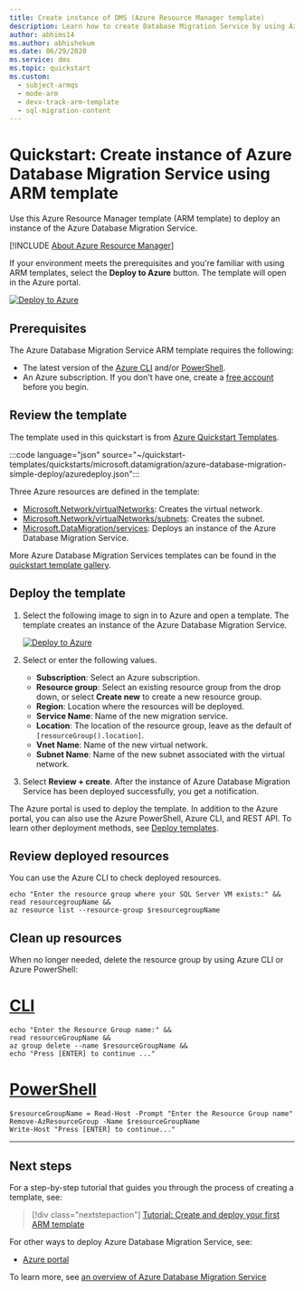 ```yaml
---
title: Create instance of DMS (Azure Resource Manager template)
description: Learn how to create Database Migration Service by using Azure Resource Manager template (ARM template).
author: abhims14
ms.author: abhishekum
ms.date: 06/29/2020
ms.service: dms
ms.topic: quickstart
ms.custom:
  - subject-armqs
  - mode-arm
  - devx-track-arm-template
  - sql-migration-content
---
```


# Quickstart: Create instance of Azure Database Migration Service using ARM template

Use this Azure Resource Manager template (ARM template) to deploy an instance of the Azure Database Migration Service.

[!INCLUDE [About Azure Resource Manager](../../includes/resource-manager-quickstart-introduction.md)]

If your environment meets the prerequisites and you're familiar with using ARM templates, select the **Deploy to Azure** button. The template will open in the Azure portal.

[![Deploy to Azure](~/reusable-media/ce-skilling/azure/media/template-deployments/deploy-to-azure-button.svg)](https://portal.azure.com/#create/Microsoft.Template/uri/https%3a%2f%2fraw.githubusercontent.com%2fAzure%2fazure-quickstart-templates%2fmaster%2fquickstarts%2fmicrosoft.datamigration%2fazure-database-migration-simple-deploy%2fazuredeploy.json)

## Prerequisites

The Azure Database Migration Service ARM template requires the following:

- The latest version of the [Azure CLI](/cli/azure/install-azure-cli) and/or [PowerShell](/powershell/scripting/install/installing-powershell).
- An Azure subscription. If you don't have one, create a [free account](https://azure.microsoft.com/free/?WT.mc_id=A261C142F) before you begin.

## Review the template

The template used in this quickstart is from [Azure Quickstart Templates](https://azure.microsoft.com/resources/templates/azure-database-migration-simple-deploy/).

:::code language="json" source="~/quickstart-templates/quickstarts/microsoft.datamigration/azure-database-migration-simple-deploy/azuredeploy.json":::

Three Azure resources are defined in the template:

- [Microsoft.Network/virtualNetworks](/azure/templates/microsoft.network/virtualnetworks): Creates the virtual network.
- [Microsoft.Network/virtualNetworks/subnets](/azure/templates/microsoft.network/virtualnetworks/subnets): Creates the subnet.
- [Microsoft.DataMigration/services](/azure/templates/microsoft.datamigration/services): Deploys an instance of the Azure Database Migration Service.

More Azure Database Migration Services templates can be found in the [quickstart template gallery](https://azure.microsoft.com/resources/templates/?resourceType=Microsoft.Datamigration&pageNumber=1&sort=Popular).


## Deploy the template

1. Select the following image to sign in to Azure and open a template. The template creates an instance of the Azure Database Migration Service.

   [![Deploy to Azure](~/reusable-media/ce-skilling/azure/media/template-deployments/deploy-to-azure-button.svg)](https://portal.azure.com/#create/Microsoft.Template/uri/https%3a%2f%2fraw.githubusercontent.com%2fAzure%2fazure-quickstart-templates%2fmaster%2fquickstarts%2fmicrosoft.datamigration%2fazure-database-migration-simple-deploy%2fazuredeploy.json)

2. Select or enter the following values.

    * **Subscription**: Select an Azure subscription.
    * **Resource group**: Select an existing resource group from the drop down, or select **Create new** to create a new resource group.
    * **Region**: Location where the resources will be deployed.
    * **Service Name**: Name of the new migration service.
    * **Location**: The location of the resource group, leave as the default of `[resourceGroup().location]`.
    * **Vnet Name**: Name of the new virtual network.
    * **Subnet Name**: Name of the new subnet associated with the virtual network.



3. Select **Review + create**. After the instance of Azure Database Migration Service has been deployed successfully, you get a notification.


The Azure portal is used to deploy the template. In addition to the Azure portal, you can also use the Azure PowerShell, Azure CLI, and REST API. To learn other deployment methods, see [Deploy templates](../azure-resource-manager/templates/deploy-powershell.md).

## Review deployed resources

You can use the Azure CLI to check deployed resources.


```azurecli-interactive
echo "Enter the resource group where your SQL Server VM exists:" &&
read resourcegroupName &&
az resource list --resource-group $resourcegroupName 
```


## Clean up resources

When no longer needed, delete the resource group by using Azure CLI or Azure PowerShell:

# [CLI](#tab/CLI)

```azurecli-interactive
echo "Enter the Resource Group name:" &&
read resourceGroupName &&
az group delete --name $resourceGroupName &&
echo "Press [ENTER] to continue ..."
```

# [PowerShell](#tab/PowerShell)

```azurepowershell-interactive
$resourceGroupName = Read-Host -Prompt "Enter the Resource Group name"
Remove-AzResourceGroup -Name $resourceGroupName
Write-Host "Press [ENTER] to continue..."
```

---

## Next steps

For a step-by-step tutorial that guides you through the process of creating a template, see:

> [!div class="nextstepaction"]
> [Tutorial: Create and deploy your first ARM template](../azure-resource-manager/templates/template-tutorial-create-first-template.md)

For other ways to deploy Azure Database Migration Service, see:
- [Azure portal](quickstart-create-data-migration-service-portal.md)

To learn more, see [an overview of Azure Database Migration Service](dms-overview.md)
